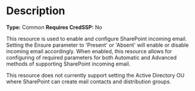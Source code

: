 # Description

**Type:** Common
**Requires CredSSP:** No

This resource is used to enable and configure SharePoint incoming email.
Setting the Ensure parameter to 'Present' or 'Absent' will enable or disable
incoming email accordingly. When enabled, this resource allows for configuring
of required parameters for both Automatic and Advanced methods of supporting
SharePoint incoming email.

This resource does not currently support setting the Active Directory OU
where SharePoint can create mail contacts and distribution groups.
